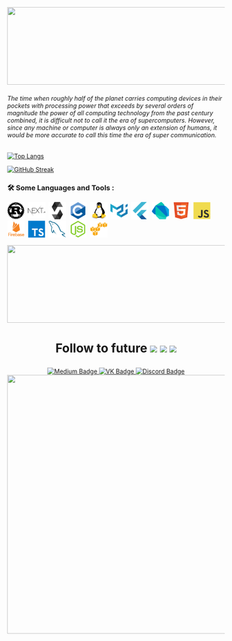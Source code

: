 
 <img src="https://media.giphy.com/media/3oEdv1GbekAakxXO8g/giphy.gif" height="180" width="1200"/>
 
 <h6>
    
The time when roughly half of the planet carries computing devices in their pockets with processing power that exceeds by several orders of magnitude the power of all computing technology from the past century combined, it is difficult not to call it the era of supercomputers. However, since any machine or computer is always only an extension of humans, it would be more accurate to call this time the era of super communication.
 
</h6>


[![Top Langs](https://github-readme-stats.vercel.app/api/top-langs/?username=themacroeconomicdao&layout=compact&card_width=1200px&theme=vision-friendly-dark)](https://github.com/anuraghazra/github-readme-stats)

[![GitHub Streak](http://github-readme-streak-stats.herokuapp.com?user=themacroeconomicdao&theme=neon-dark&border_radius=8.5&card_width=1200)](https://git.io/streak-stats)



 

 
### :hammer_and_wrench: Some Languages and Tools : 


<div>
 
  <img src="https://github.com/devicons/devicon/blob/master/icons/rust/rust-plain.svg" title="Rust" alt="Rust " width="40" height="40"/>&nbsp;
  <img src="https://github.com/devicons/devicon/blob/master/icons/nextjs/nextjs-original-wordmark.svg" title="Next" alt="Next " width="40" height="40"/>&nbsp;
  <img src="https://github.com/devicons/devicon/blob/master/icons/solidity/solidity-original.svg"  title="Solidity" alt="Solidity" width="40" height="40"/>&nbsp;
  <img src="https://github.com/devicons/devicon/blob/master/icons/c/c-original.svg" title="C" alt="C " width="40" height="40"/>&nbsp;
  <img src="https://github.com/devicons/devicon/blob/master/icons/linux/linux-original.svg" title="Linux" alt="Linux" width="40" height="40"/>&nbsp;
  <img src="https://github.com/devicons/devicon/blob/master/icons/materialui/materialui-original.svg" title="Material UI" alt="Material UI" width="40" height="40"/>&nbsp;
  <img src="https://github.com/devicons/devicon/blob/master/icons/flutter/flutter-original.svg" title="Flutter" alt="Flutter" width="40" height="40"/>&nbsp;
  <img src="https://github.com/devicons/devicon/blob/master/icons/dart/dart-original.svg" title="Dart" alt="Dart " width="40" height="40"/>&nbsp;
  <img src="https://github.com/devicons/devicon/blob/master/icons/html5/html5-original.svg" title="HTML5" alt="HTML" width="40" height="40"/>&nbsp;
  <img src="https://github.com/devicons/devicon/blob/master/icons/javascript/javascript-original.svg" title="JavaScript" alt="JavaScript" width="40" height="40"/>&nbsp;
  <img src="https://github.com/devicons/devicon/blob/master/icons/firebase/firebase-plain-wordmark.svg" title="Firebase" alt="Firebase" width="40" height="40"/>&nbsp;
  <img src="https://github.com/devicons/devicon/blob/master/icons/typescript/typescript-original.svg" title="Typescript"  alt="Typescript" width="40" height="40"/>&nbsp;
  <img src="https://github.com/devicons/devicon/blob/master/icons/mysql/mysql-original.svg" title="MySQL"  alt="MySQL" width="40" height="40"/>&nbsp;
  <img src="https://github.com/devicons/devicon/blob/master/icons/nodejs/nodejs-original.svg" title="NodeJS" alt="NodeJS" width="40" height="40"/>&nbsp;
  <img src="https://github.com/devicons/devicon/blob/master/icons/amazonwebservices/amazonwebservices-original.svg" title="AWS" alt="AWS" width="40" height="40"/>&nbsp;
 
  
</div>


<div id="header" align="center">
  <img src="https://media.giphy.com/media/d8iPm91TeShX4kHG69/giphy-downsized-large.gif" height="180" width="1200"/>
</div>



<div id="badges" align="center">
  <h1>
    
  Follow to future
    <img src="https://media.giphy.com/media/v1.Y2lkPTc5MGI3NjExNTE4M2ZkMzliNmQwMTI1MDZmNjhhYTc0YzhhZmE3ZmQ5YWI0MjNlOCZlcD12MV9pbnRlcm5hbF9naWZzX2dpZklkJmN0PWc/3o85xCVo1diTHyIoPC/giphy.gif" width="40px"/>
    <img src="https://media.giphy.com/media/2g8EYDN0VWFMY/giphy.gif" width="40px"/>
    <img src="https://media.giphy.com/media/xTiTnwtxXU2SbrTsmA/giphy.gif" width="40px"/>
       
</h1>
  
  
  
  <a href="https://medium.com/@themacroeconomicdao">
    <img src="https://img.shields.io/badge/Medium-%20-orange?logo=medium&logoColor=white?style=plastic" alt="Medium Badge"/>
  </a>
  
  <a href="https://vk.com/superuserfucker">
  <img src="https://img.shields.io/badge/VK-%20-blue?logo=vk&logoColor=white?style=plastic" alt="VK Badge"/>
  </a>
  
  <a href="https://discord.gg/XuFSY2ESGe">
  <img src="https://img.shields.io/badge/Discord-%20-blue?logo=discord&logoColor=red?style=plastic" alt="Discord Badge"/>
  </a>
  
</div>

 

<div id="header" align="center">
  <img src="https://sun9-21.userapi.com/impg/ec6tf2IkCIB2tVKocxuEPZtMUOLlNx79GoUTng/8e7DP4KMq-0.jpg?size=1280x910&quality=95&sign=6062c2bad7042e4e18b5570f02163d6a&type=album" height="600" width="1200"/>
</div>






